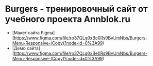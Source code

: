 # Burgers - тренировочный сайт от учебного проекта Annblok.ru

* [Макет сайта Figma] (https://www.figma.com/file/ro37QLg0xBe0Rs9BvUmNbs/Burgers-Menu-Responsive-(Copy)?node-id=0%3A99)
* [Демо сайта] (https://www.figma.com/file/ro37QLg0xBe0Rs9BvUmNbs/Burgers-Menu-Responsive-(Copy)?node-id=0%3A99)
